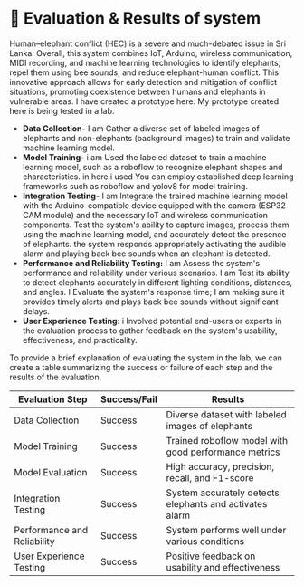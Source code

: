 # 🦣 Evaluation & Results of system

Human–elephant conflict (HEC) is a severe and much-debated issue in Sri Lanka. Overall, this system combines IoT, Arduino, wireless communication, MIDI recording, and machine learning technologies to identify elephants, repel them using bee sounds, and reduce elephant-human conflict. This innovative approach allows for early detection and mitigation of conflict situations, promoting coexistence between humans and elephants in vulnerable areas. I have created a prototype here. My prototype created here is being tested in a lab.

* **Data Collection-** I am Gather a diverse set of labeled images of elephants and non-elephants (background images) to train and validate machine learning model.
* **Model Training-** i am Used the labeled dataset to train a machine learning model, such as a roboflow to recognize elephant shapes and characteristics. in here i used You can employ established deep learning frameworks such as roboflow and yolov8 for model training.
* **Integration Testing-** I am Integrate the trained machine learning model with the Arduino-compatible device equipped with the camera (ESP32 CAM module) and the necessary IoT and wireless communication components. Test the system's ability to capture images, process them using the machine learning model, and accurately detect the presence of elephants. the system responds appropriately activating the audible alarm and playing back bee sounds when an elephant is detected.
* **Performance and Reliability Testing:** I am Assess the system's performance and reliability under various scenarios. I am Test its ability to detect elephants accurately in different lighting conditions, distances, and angles. I Evaluate the system's response time; I am making sure it provides timely alerts and plays back bee sounds without significant delays.
* **User Experience Testing:** i Involved potential end-users or experts in the evaluation process to gather feedback on the system's usability, effectiveness, and practicality.

To provide a brief explanation of evaluating the system in the lab, we can create a table summarizing the success or failure of each step and the results of the evaluation.



| Evaluation Step             | Success/Fail  | Results                                                 |
| --------------------------- | ------------- | ------------------------------------------------------- |
| Data Collection             | Success       | Diverse dataset with labeled images of elephants        |
| Model Training              | Success       | Trained roboflow model with good performance metrics    |
| Model Evaluation            | Success       | High accuracy, precision, recall, and F1-score          |
| Integration Testing         | Success       | System accurately detects elephants and activates alarm |
| Performance and Reliability | Success       | System performs well under various conditions           |
| User Experience Testing     | Success       | Positive feedback on usability and effectiveness        |

